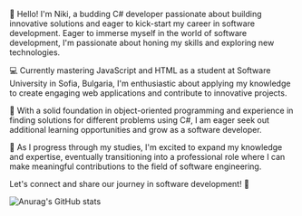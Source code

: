 👋 Hello! I'm Niki, a budding C# developer passionate about building innovative solutions and eager to kick-start my career in software development. Eager to immerse myself in the world of software development, I'm passionate about honing my skills and exploring new technologies.

💻 Currently mastering JavaScript and HTML as a student at Software University in Sofia, Bulgaria, I'm enthusiastic about applying my knowledge to create engaging web applications and contribute to innovative projects.

🚀 With a solid foundation in object-oriented programming and experience in finding solutions for different problems using C#, I am eager seek out additional learning opportunities and grow as a software developer.

🌱 As I progress through my studies, I'm excited to expand my knowledge and expertise, eventually transitioning into a professional role where I can make meaningful contributions to the field of software engineering.

Let's connect and share our journey in software development! 🌟

![Anurag's GitHub stats](https://github-readme-stats.vercel.app/api?username=nikinenov1601&show_icons=true&theme=radical)

